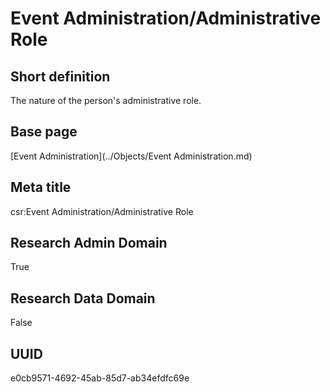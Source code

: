 # Event Administration/Administrative Role
## Short definition
The nature of the person's administrative role.
## Base page
[Event Administration](../Objects/Event Administration.md)
## Meta title
csr:Event Administration/Administrative Role
## Research Admin Domain
True
## Research Data Domain
False
## UUID
e0cb9571-4692-45ab-85d7-ab34efdfc69e
